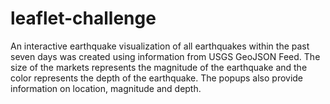 # leaflet-challenge

An interactive earthquake visualization of all earthquakes within the past seven days was created using information from USGS GeoJSON Feed. The size of the markets represents the magnitude of the earthquake and the color represents the depth of the earthquake. The popups also provide information on location, magnitude and depth. 
